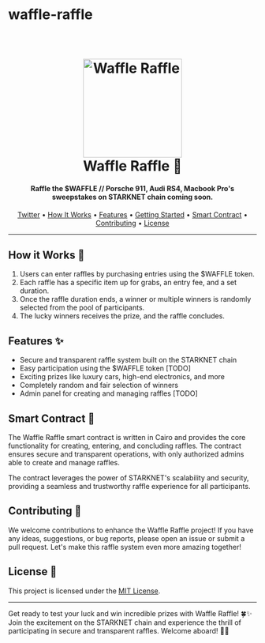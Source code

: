# waffle-raffle
<h1 align="center">
  <br>
  <a href="https://twitter.com/wafflesweep"><img src="https://i.imgur.com/sFmAOBq.png" alt="Waffle Raffle" width="200"></a>
  <br>
  Waffle Raffle 🧇
  <br>
</h1>

<h4 align="center">Raffle the $WAFFLE // Porsche 911, Audi RS4, Macbook Pro's sweepstakes on STARKNET chain coming soon.</h4>

<p align="center">
  <a href="https://twitter.com/wafflesweep">Twitter</a> •
  <a href="#how-it-works-">How It Works</a> •
  <a href="#features-">Features</a> •
  <a href="#getting-started-">Getting Started</a> •
  <a href="#smart-contract-">Smart Contract</a> •
  <a href="#contributing-">Contributing</a> •
  <a href="#license-">License</a>
</p>

---

## How it Works 🎲

1. Users can enter raffles by purchasing entries using the $WAFFLE token.
2. Each raffle has a specific item up for grabs, an entry fee, and a set duration.
3. Once the raffle duration ends, a winner or multiple winners is randomly selected from the pool of participants.
4. The lucky winners receives the prize, and the raffle concludes.

## Features ✨

- Secure and transparent raffle system built on the STARKNET chain
- Easy participation using the $WAFFLE token [TODO]
- Exciting prizes like luxury cars, high-end electronics, and more
- Completely random and fair selection of winners
- Admin panel for creating and managing raffles [TODO]

## Smart Contract 📜

The Waffle Raffle smart contract is written in Cairo and provides the core functionality for creating, entering, and concluding raffles. The contract ensures secure and transparent operations, with only authorized admins able to create and manage raffles.

The contract leverages the power of STARKNET's scalability and security, providing a seamless and trustworthy raffle experience for all participants.

## Contributing 🤝

We welcome contributions to enhance the Waffle Raffle project! If you have any ideas, suggestions, or bug reports, please open an issue or submit a pull request. Let's make this raffle system even more amazing together!

## License 📄

This project is licensed under the [MIT License](LICENSE).

---

Get ready to test your luck and win incredible prizes with Waffle Raffle! 🍀✨ Join the excitement on the STARKNET chain and experience the thrill of participating in secure and transparent raffles. Welcome aboard! 🚀🎉
